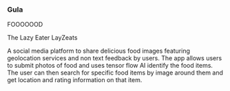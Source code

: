 ### Gula
FOOOOOOD

The Lazy Eater
LayZeats

A social media platform to share delicious food images featuring geolocation services and non text feedback by users. The app allows users to submit photos of food and uses tensor flow AI identify the food items.  The user can then search for specific food items by image around them and get location and rating information on that item.

